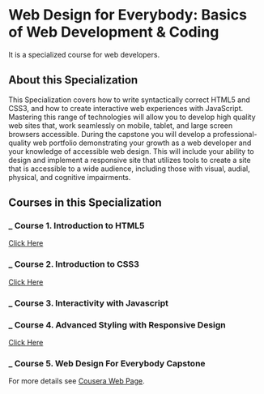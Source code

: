 # Web Design for Everybody: Basics of Web Development & Coding


It is a specialized course for web developers.

## About this Specialization
This Specialization covers how to write syntactically correct HTML5 and CSS3, and how to create interactive web experiences with JavaScript. Mastering this range of technologies will allow you to develop high quality web sites that, work seamlessly on mobile, tablet, and large screen browsers accessible. During the capstone you will develop a professional-quality web portfolio demonstrating your growth as a web developer and your knowledge of accessible web design. This will include your ability to design and implement a responsive site that utilizes tools to create a site that is accessible to a wide audience, including those with visual, audial, physical, and cognitive impairments.

## Courses in this Specialization

### _ **Course 1.  Introduction to HTML5**
[Click Here](https://coursera.org/share/4c7b0a7bd2ddaafa5b17df2e90a35563)
   
### _ **Course 2.  Introduction to CSS3**
[Click Here](https://coursera.org/share/3d23a7de9f4bc4a5877e76a9445c3331)

### _ **Course 3.  Interactivity with Javascript**

### _ **Course 4.  Advanced Styling with Responsive Design**
[Click Here](https://coursera.org/share/237e50be0eed39c631904e1a9763bf7a)

### _ **Course 5.  Web Design For Everybody Capstone**






For more details see [Cousera Web Page](https://www.coursera.org/programs/saharsa-college-of-engineering-saharsa-on-coursera-ag2wb/browse?productId=bf56AUzfEeWRyA5YS9oHkQ&productType=s12n&query=web+design+for+everybody&showMiniModal=true).

